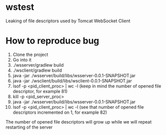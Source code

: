 # wstest
Leaking of file descriptors used by Tomcat WebSocket Client

# How to reproduce bug
1. Clone the project
2. Go into it
3. ./wsserver/gradlew build
4. ./wsclient/gradlew build
5. java -jar ./wsserver/build/libs/wsserver-0.0.1-SNAPSHOT.jar
6. java -jar ./wsclient/build/libs/wsclient-0.0.1-SNAPSHOT.jar
7. lsof -p <pid_client_proc> | wc -l (keep in mind the number of opened file descriptor, for example 81)
8. kill -p <pid_server_proc>
9. java -jar ./wsserver/build/libs/wsserver-0.0.1-SNAPSHOT.jar
10. lsof -p <pid_client_proc> | wc -l (see that number of opened file descriptors incremented on 1, for example 82)

The number of opened file descriptors will grow up while we will repeat restarting of the server
